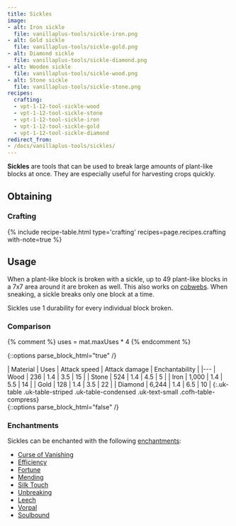 ```yaml
---
title: Sickles
image:
- alt: Iron sickle
  file: vanillaplus-tools/sickle-iron.png
- alt: Gold sickle
  file: vanillaplus-tools/sickle-gold.png
- alt: Diamond sickle
  file: vanillaplus-tools/sickle-diamond.png
- alt: Wooden sickle
  file: vanillaplus-tools/sickle-wood.png
- alt: Stone sickle
  file: vanillaplus-tools/sickle-stone.png
recipes:
  crafting:
  - vpt-1-12-tool-sickle-wood
  - vpt-1-12-tool-sickle-stone
  - vpt-1-12-tool-sickle-iron
  - vpt-1-12-tool-sickle-gold
  - vpt-1-12-tool-sickle-diamond
redirect_from:
- /docs/vanillaplus-tools/sickles/
---
```


**Sickles** are tools that can be used to break large amounts of plant-like
blocks at once. They are especially useful for harvesting crops quickly.


Obtaining
---------

### Crafting
{% include recipe-table.html type='crafting' recipes=page.recipes.crafting with-note=true %}


Usage
-----

When a plant-like block is broken with a sickle, up to 49 plant-like blocks in a
7x7 area around it are broken as well. This also works on
[cobwebs](https://minecraft.wiki/w/Cobweb). When sneaking, a sickle
breaks only one block at a time.

Sickles use 1 durability for every individual block broken.

### Comparison
{% comment %}
uses = mat.maxUses * 4
{% endcomment %}

{::options parse_block_html="true" /}
<div class="uk-overflow-container">
| Material | Uses | Attack speed | Attack damage | Enchantability |
|---
| Wood | 236 | 1.4 | 3.5 | 15 |
| Stone | 524 | 1.4 | 4.5 | 5 |
| Iron | 1,000 | 1.4 | 5.5 | 14 |
| Gold | 128 | 1.4 | 3.5 | 22 |
| Diamond | 6,244 | 1.4 | 6.5 | 10 |
{:.uk-table .uk-table-striped .uk-table-condensed .uk-text-small .cofh-table-compress}
</div>
{::options parse_block_html="false" /}

### Enchantments
Sickles can be enchanted with the following
[enchantments](https://minecraft.wiki/w/Enchanting):

* [Curse of Vanishing](https://minecraft.wiki/w/Curse_of_Vanishing)
* [Efficiency](https://minecraft.wiki/w/Efficiency)
* [Fortune](https://minecraft.wiki/w/Fortune)
* [Mending](https://minecraft.wiki/w/Mending)
* [Silk Touch](https://minecraft.wiki/w/Silk_Touch)
* [Unbreaking](https://minecraft.wiki/w/Unbreaking)
* [Leech](../../cofh-core/leech/)
* [Vorpal](../../cofh-core/vorpal/)
* [Soulbound](../../cofh-core/soulbound/)

